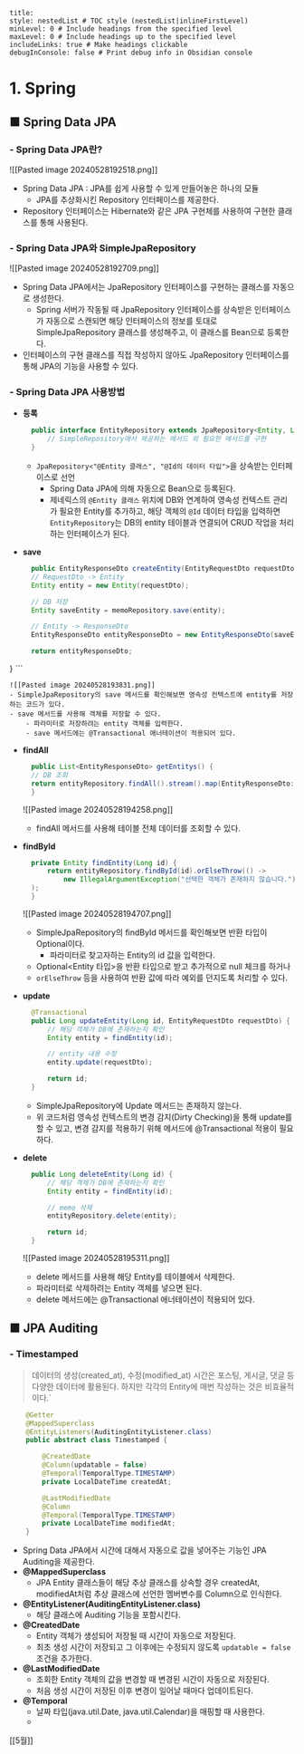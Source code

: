```table-of-contents
title: 
style: nestedList # TOC style (nestedList|inlineFirstLevel)
minLevel: 0 # Include headings from the specified level
maxLevel: 0 # Include headings up to the specified level
includeLinks: true # Make headings clickable
debugInConsole: false # Print debug info in Obsidian console
```

# 1. Spring
## ■ Spring Data JPA

### - Spring Data JPA란?

![[Pasted image 20240528192518.png]]
- Spring Data JPA : JPA를 쉽게 사용할 수 있게 만들어놓은 하나의 모듈
	- JPA를 추상화시킨 Repository 인터페이스를 제공한다.
- Repository 인터페이스는 Hibernate와 같은 JPA 구현체를 사용하여 구현한 클래스를 통해 사용된다.

### - Spring Data JPA와 SimpleJpaRepository
![[Pasted image 20240528192709.png]]
- Spring Data JPA에서는 JpaRepository 인터페이스를 구현하는 클래스를 자동으로 생성한다.
	- Spring 서버가 작동될 때 JpaRepository 인터페이스를 상속받은 인터페이스가 자동으로 스캔되면 해당 인터페이스의 정보를 토대로 SimpleJpaRepository 클래스를 생성해주고, 이 클래스를 Bean으로 등록한다.
- 인터페이스의 구현 클래스를 직접 작성하지 않아도 JpaRepository 인터페이스를 통해 JPA의 기능을 사용할 수 있다.

### - Spring Data JPA 사용방법
- **등록**
  ``` java
	public interface EntityRepository extends JpaRepository<Entity, Long> {
		// SimpleRepository에서 제공하는 메서드 외 필요한 메서드를 구현
	}
	```
	-  `JpaRepository<"@Entity 클래스", "@Id의 데이터 타입">`을 상속받는 인터페이스로 선언
		- Spring Data JPA에 의해 자동으로 Bean으로 등록된다.
		- 제네릭스의 `@Entity 클래스` 위치에 DB와 연계하여 영속성 컨텍스트 관리가 필요한 Entity를 추가하고, 해당 객체의 `@Id` 데이터 타입을 입력하면 `EntityRepository`는 DB의 entity 테이블과 연결되어 CRUD 작업을 처리하는 인터페이스가 된다.
		  
- **save**
  ``` java
	public EntityResponseDto createEntity(EntityRequestDto requestDto) {
    // RequestDto -> Entity
    Entity entity = new Entity(requestDto);

    // DB 저장
    Entity saveEntity = memoRepository.save(entity);

    // Entity -> ResponseDto
    EntityResponseDto entityResponseDto = new EntityResponseDto(saveEntity);

    return entityResponseDto;
}
	```

	![[Pasted image 20240528193831.png]]
	- SimpleJpaRepository의 save 메서드를 확인해보면 영속성 컨텍스트에 entity를 저장하는 코드가 있다.
	- save 메서드를 사용해 객체를 저장할 수 있다.
		- 파라미터로 저장하려는 entity 객체를 입력한다.
		- save 메서드에는 @Transactional 애너테이션이 적용되어 있다.
		  
- **findAll**
  ``` java
	public List<EntityResponseDto> getEntitys() {
    // DB 조회
    return entityRepository.findAll().stream().map(EntityResponseDto::new).toList();
	}
	```
	
	![[Pasted image 20240528194258.png]]
	- findAll 메서드를 사용해 테이블 전체 데이터를 조회할 수 있다.
	  
- **findById**
  ``` java
	private Entity findEntity(Long id) {
	    return entityRepository.findById(id).orElseThrow(() ->
            new IllegalArgumentException("선택한 객체가 존재하지 않습니다.")
    );
	}
	```
	
	![[Pasted image 20240528194707.png]]
	- SimpleJpaRepository의 findById 메서드를 확인해보면 반환 타입이 Optional이다.
		- 파라미터로 찾고자하는 Entity의 id 값을 입력한다.
	- Optional<Entity 타입>을 반환 타입으로 받고 추가적으로 null 체크를 하거나
	- `orElseThrow` 등을 사용하여 반환 값에 따라 예외를 던지도록 처리할 수 있다.
	  
- **update**
  ``` java
	@Transactional
	public Long updateEntity(Long id, EntityRequestDto requestDto) {
	    // 해당 객체가 DB에 존재하는지 확인
	    Entity entity = findEntity(id);

	    // entity 내용 수정
	    entity.update(requestDto);

	    return id;
	}
	```
	- SimpleJpaRepository에 Update 메서드는 존재하지 않는다.
	- 위 코드처럼 영속성 컨텍스트의 변경 감지(Dirty Checking)을 통해 update를 할 수 있고,
	  변경 감지를 적용하기 위해 메서드에 @Transactional 적용이 필요하다.
	
- **delete**
  ``` java
	public Long deleteEntity(Long id) {
	    // 해당 객체가 DB에 존재하는지 확인
	    Entity entity = findEntity(id);

	    // memo 삭제
	    entityRepository.delete(entity);

	    return id;
	}
	```
	
	![[Pasted image 20240528195311.png]]
	- delete 메서드를 사용해 해당 Entity를 테이블에서 삭제한다.
	- 파라미터로 삭제하려는 Entity 객체를 넣으면 된다.
	- delete 메서드에는 @Transactional 애너테이션이 적용되어 있다.

## ■ JPA Auditing
### - Timestamped
>데이터의 생성(created_at), 수정(modified_at) 시간은 포스팅, 게시글, 댓글 등 다양한 데이터에 활용된다. 하지만 각각의 Entity에 매번 작성하는 것은 비효율적이다.`

``` java
	@Getter
	@MappedSuperclass
	@EntityListeners(AuditingEntityListener.class)
	public abstract class Timestamped {

	    @CreatedDate
	    @Column(updatable = false)
	    @Temporal(TemporalType.TIMESTAMP)
	    private LocalDateTime createdAt;

	    @LastModifiedDate
	    @Column
	    @Temporal(TemporalType.TIMESTAMP)
	    private LocalDateTime modifiedAt;
	}
```

- Spring Data JPA에서 시간에 대해서 자동으로 값을 넣어주는 기능인 JPA Auditing을 제공한다.
- **@MappedSuperclass**
	- JPA Entity 클래스들이 해당 추상 클래스를 상속할 경우 createdAt, modifiedAt처럼 추상 클래스에 선언한 멤버변수를 Column으로 인식한다.
- **@EntityListener(AuditingEntityListener.class)**
	- 해당 클래스에 Auditing 기능을 포함시킨다.
- **@CreatedDate**
	- Entity 객체가 생성되어 저장될 때 시간이 자동으로 저장된다.
	- 최초 생성 시간이 저장되고 그 이후에는 수정되지 않도록 `updatable = false` 조건을 추가한다.
- **@LastModifiedDate**
	- 조회한 Entity 객체의 값을 변경할 때 변경된 시간이 자동으로 저장된다.
	- 처음 생성 시간이 저장된 이후 변경이 일어날 때마다 업데이트된다.
- **@Temporal**
	- 날짜 타입(java.util.Date, java.util.Calendar)을 매핑할 때 사용한다.
	- 
























[[5월]]
